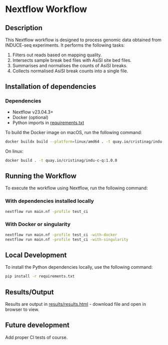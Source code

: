 # Nextflow Workflow

## Description

This Nextflow workflow is designed to process genomic data obtained from INDUCE-seq experiments. It performs the following tasks:

1. Filters out reads based on mapping quality.
2. Intersects sample break bed files with AsiSI site bed files.
3. Summarises and normalises the counts of AsiSI breaks.
4. Collects normalised AsiSI break counts into a single file.

## Installation of dependencies

### Dependencies

- Nextflow v23.04.3+
- Docker (optional)
- Python imports in [requirements.txt](requirements.txt)

To build the Docker image on macOS, run the following command:

```bash
docker buildx build --platform=linux/amd64 . -t quay.io/cristinag/indu-c-q:1.0.0
```

On linux:

```bash
docker build . -t quay.io/cristinag/indu-c-q:1.0.0
```

## Running the Workflow

To execute the workflow using Nextflow, run the following command:

### With dependencies installed locally

```bash
nextflow run main.nf -profile test_ci
```

### With Docker or singularity

```bash
nextflow run main.nf -profile test_ci -with-docker
nextflow run main.nf -profile test_ci -with-singularity
```

## Local Development

To install the Python dependencies locally, use the following command:

```bash
pip install -r requirements.txt
```

## Results/Output

Results are output in [results/results.html](results/results.html) - download file and open in browser to view.

## Future development

Add proper CI tests of course.
